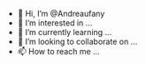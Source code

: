 - 👋 Hi, I’m @Andreaufany
- 👀 I’m interested in ...
- 🌱 I’m currently learning ...
- 💞️ I’m looking to collaborate on ...
- 📫 How to reach me ...

<!---
Andreaufany/Andreaufany is a ✨ special ✨ repository because its `README.md` (this file) appears on your GitHub profile.
You can click the Preview link to take a look at your changes.
--->
